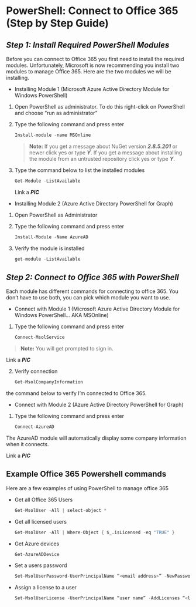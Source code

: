 # PowerShell: Connect to Office 365 (Step by Step Guide)
## _Step 1: Install Required PowerShell Modules_

Before you can connect to Office 365 you first need to install the required modules. Unfortunately, Microsoft is now recommending you install two modules to manage Office 365. Here are the two modules we will be installing.

- Installing Module 1 (Microsoft Azure Active Directory Module for Windows PowerShell)
1. Open PowerShell as administrator. To do this right-click on PowerShell and choose “run as administrator”
2. Type the following command and press enter

    ```s
    Install-module -name MSOnline
    ```
   > **Note:** If you get a message about NuGet version ***2.8.5.201*** or newer click yes or type ***Y***.
               If you get a message about installing the module from an untrusted repository click yes or type ***Y***.
   
3. Type the command below to list the installed modules

    ```s
    Get-Module -ListAvailable
    ```
   Link a ***PIC***

- Installing Module 2 (Azure Active Directory PowerShell for Graph)

1. Open PowerShell as Administrator

2. Type the following command and press enter

    ```s
    Install-Module -Name AzureAD
    ```

3. Verify the module is installed

    ```s
    get-module -ListAvailable
    ```

## _Step 2: Connect to Office 365 with PowerShell_

Each module has different commands for connecting to office 365. You don’t have to use both, you can pick which module you want to use.
- Connect with Module 1 (Microsoft Azure Active Directory Module for Windows PowerShell… AKA MSOnline)
1. Type the following command and press enter

    ```s
    Connect-MsolService
    ```

> **Note:** You will get prompted to sign in.

   Link a ***PIC***

 2. Verify connection
    ```s
    Get-MsolCompanyInformation
    ```
the command below to verify I’m connected to Office 365.

- Connect with Module 2 (Azure Active Directory PowerShell for Graph)

1. Type the following command and press enter

    ```s
    Connect-AzureAD
    ```
The AzureAD module will automatically display some company information when it connects.

Link a ***PIC***

## Example Office 365 Powershell commands
Here are a few examples of using PowerShell to manage office 365

- Get all Office 365 Users
    ```s
    Get-MsolUser -All | select-object *
    ```
- Get all licensed users
    ```s
    Get-MsolUser -All | Where-Object { $_.isLicensed -eq "TRUE" }
    ```
- Get Azure devices
    ```s
    Get-AzureADDevice
    ```
- Set a users password
    ```s
    Set-MsolUserPassword-UserPrincipalName “<email address>” -NewPassword “New Password”
    ```
- Assign a license to a user
    ```s
    Set-MsolUserLicense -UserPrincipalName “user name” -AddLicenses “<licensed name>”
    ```

  
